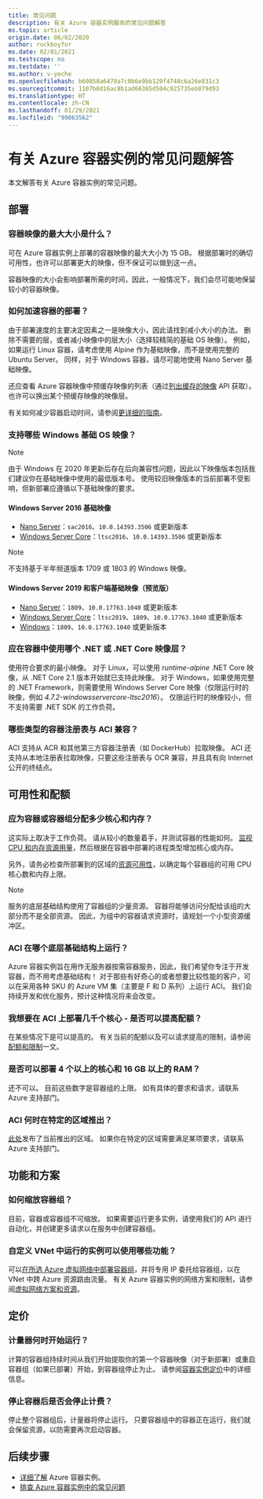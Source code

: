 ```yaml
---
title: 常见问题
description: 有关 Azure 容器实例服务的常见问题解答
ms.topic: article
origin.date: 06/02/2020
author: rockboyfor
ms.date: 02/01/2021
ms.testscope: no
ms.testdate: ''
ms.author: v-yeche
ms.openlocfilehash: b60858a6470a7c0b6e9bb129f4748c6a26e831c3
ms.sourcegitcommit: 1107b0d16ac8b1ad66365d504c925735eb079d93
ms.translationtype: HT
ms.contentlocale: zh-CN
ms.lasthandoff: 01/29/2021
ms.locfileid: "99063562"
---
```

# <a name="frequently-asked-questions-about-azure-container-instances"></a>有关 Azure 容器实例的常见问题解答

本文解答有关 Azure 容器实例的常见问题。

## <a name="deployment"></a>部署

### <a name="how-large-can-my-container-image-be"></a>容器映像的最大大小是什么？

可在 Azure 容器实例上部署的容器映像的最大大小为 15 GB。 根据部署时的确切可用性，也许可以部署更大的映像，但不保证可以做到这一点。

容器映像的大小会影响部署所需的时间，因此，一般情况下，我们会尽可能地保留较小的容器映像。

### <a name="how-can-i-speed-up-the-deployment-of-my-container"></a>如何加速容器的部署？

由于部署速度的主要决定因素之一是映像大小，因此请找到减小大小的办法。 删除不需要的层，或者减小映像中的层大小（选择较精简的基础 OS 映像）。 例如，如果运行 Linux 容器，请考虑使用 Alpine 作为基础映像，而不是使用完整的 Ubuntu Server。 同样，对于 Windows 容器，请尽可能地使用 Nano Server 基础映像。 

还应查看 Azure 容器映像中预缓存映像的列表（通过[列出缓存的映像](https://docs.microsoft.com/rest/api/container-instances/location/listcachedimages) API 获取）。 也许可以换出某个预缓存映像的映像层。 

有关如何减少容器启动时间，请参阅[更详细的指南](container-instances-troubleshooting.md#container-takes-a-long-time-to-start)。

### <a name="what-windows-base-os-images-are-supported"></a>支持哪些 Windows 基础 OS 映像？

> [!NOTE]
> 由于 Windows 在 2020 年更新后存在后向兼容性问题，因此以下映像版本包括我们建议你在基础映像中使用的最低版本号。 使用较旧映像版本的当前部署不受影响，但新部署应遵循以下基础映像的要求。 

#### <a name="windows-server-2016-base-images"></a>Windows Server 2016 基础映像

* [Nano Server](https://hub.docker.com/_/microsoft-windows-nanoserver)：`sac2016`、`10.0.14393.3506` 或更新版本
* [Windows Server Core](https://hub.docker.com/_/microsoft-windows-servercore)：`ltsc2016`、`10.0.14393.3506` 或更新版本

> [!NOTE]
> 不支持基于半年频道版本 1709 或 1803 的 Windows 映像。

#### <a name="windows-server-2019-and-client-base-images-preview"></a>Windows Server 2019 和客户端基础映像（预览版）

* [Nano Server](https://hub.docker.com/_/microsoft-windows-nanoserver)：`1809`、`10.0.17763.1040` 或更新版本
* [Windows Server Core](https://hub.docker.com/_/microsoft-windows-servercore)：`ltsc2019`、`1809`、`10.0.17763.1040` 或更新版本
* [Windows](https://hub.docker.com/_/microsoft-windows)：`1809`、`10.0.17763.1040` 或更新版本

### <a name="what-net-or-net-core-image-layer-should-i-use-in-my-container"></a>应在容器中使用哪个 .NET 或 .NET Core 映像层？ 

使用符合要求的最小映像。 对于 Linux，可以使用 *runtime-alpine* .NET Core 映像，从 .NET Core 2.1 版本开始就已支持此映像。 对于 Windows，如果使用完整的 .NET Framework，则需要使用 Windows Server Core 映像（仅限运行时的映像，例如 *4.7.2-windowsservercore-ltsc2016*）。 仅限运行时的映像较小，但不支持需要 .NET SDK 的工作负荷。

### <a name="what-types-of-container-registries-are-compatible-with-aci"></a>哪些类型的容器注册表与 ACI 兼容？

ACI 支持从 ACR 和其他第三方容器注册表（如 DockerHub）拉取映像。 ACI 还支持从本地注册表拉取映像，只要这些注册表与 OCR 兼容，并且具有向 Internet 公开的终结点。

## <a name="availability-and-quotas"></a>可用性和配额

### <a name="how-many-cores-and-memory-should-i-allocate-for-my-containers-or-the-container-group"></a>应为容器或容器组分配多少核心和内存？

这实际上取决于工作负荷。 请从较小的数量着手，并测试容器的性能如何。 [监视 CPU 和内存资源用量](container-instances-monitor.md)，然后根据在容器中部署的进程类型增加核心或内存。

另外，请务必检查所部署到的区域的[资源可用性](container-instances-region-availability.md)，以确定每个容器组的可用 CPU 核心数和内存上限。 

> [!NOTE]
> 服务的底层基础结构使用了容器组的少量资源。 容器将能够访问分配给该组的大部分而不是全部资源。 因此，为组中的容器请求资源时，请规划一个小型资源缓冲区。

### <a name="what-underlying-infrastructure-does-aci-run-on"></a>ACI 在哪个底层基础结构上运行？

Azure 容器实例旨在用作无服务器按需容器服务，因此，我们希望你专注于开发容器，而不用考虑基础结构！ 对于那些有好奇心的或者想要比较性能的客户，可以在采用各种 SKU 的 Azure VM 集（主要是 F 和 D 系列）上运行 ACI。 我们会持续开发和优化服务，预计这种情况将来会改变。 

### <a name="i-want-to-deploy-thousand-of-cores-on-aci---can-i-get-my-quota-increased"></a>我想要在 ACI 上部署几千个核心 - 是否可以提高配额？

在某些情况下是可以提高的。 有关当前的配额以及可以请求提高的限制，请参阅[配额和限制](container-instances-quotas.md)一文。

### <a name="can-i-deploy-with-more-than-4-cores-and-16-gb-of-ram"></a>是否可以部署 4 个以上的核心和 16 GB 以上的 RAM？

还不可以。 目前这些数字是容器组的上限。 如有具体的要求和请求，请联系 Azure 支持部门。 

### <a name="when-will-aci-be-in-a-specific-region"></a>ACI 何时在特定的区域推出？

[此处](container-instances-region-availability.md)发布了当前推出的区域。 如果你在特定的区域需要满足某项要求，请联系 Azure 支持部门。

## <a name="features-and-scenarios"></a>功能和方案

### <a name="how-do-i-scale-a-container-group"></a>如何缩放容器组？

目前，容器或容器组不可缩放。 如果需要运行更多实例，请使用我们的 API 进行自动化，并创建更多请求以在服务中创建容器组。 

### <a name="what-features-are-available-to-instances-running-in-a-custom-vnet"></a>自定义 VNet 中运行的实例可以使用哪些功能？

可以[在所选 Azure 虚拟网络中部署容器组](container-instances-vnet.md)，并将专用 IP 委托给容器组，以在 VNet 中跨 Azure 资源路由流量。 有关 Azure 容器实例的网络方案和限制，请参阅[虚拟网络方案和资源](container-instances-virtual-network-concepts.md)。

## <a name="pricing"></a>定价

### <a name="when-does-the-meter-start-running"></a>计量器何时开始运行？

计算的容器组持续时间从我们开始提取你的第一个容器映像（对于新部署）或重启容器组（如果已部署）开始，到容器组停止为止。 请参阅[容器实例定价](https://www.azure.cn/pricing/details/container-instances/)中的详细信息。

### <a name="do-i-stop-being-charged-when-my-containers-are-stopped"></a>停止容器后是否会停止计费？

停止整个容器组后，计量器将停止运行。 只要容器组中的容器正在运行，我们就会保留资源，以防需要再次启动容器。 

## <a name="next-steps"></a>后续步骤

* [详细了解](container-instances-overview.md) Azure 容器实例。
* [排查 Azure 容器实例中的常见问题](container-instances-troubleshooting.md)

<!--Update_Description: update meta properties, wording update, update link-->